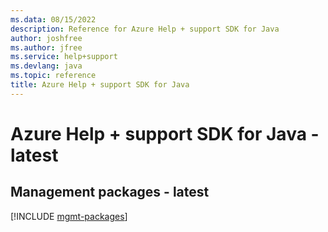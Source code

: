 ```yaml
---
ms.data: 08/15/2022
description: Reference for Azure Help + support SDK for Java
author: joshfree
ms.author: jfree
ms.service: help+support
ms.devlang: java
ms.topic: reference
title: Azure Help + support SDK for Java
---
```

# Azure Help + support SDK for Java - latest

## Management packages - latest
[!INCLUDE [mgmt-packages](help-+-support-mgmt-index.md)]